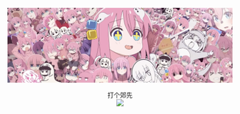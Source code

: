 ![波奇酱！](https://github.com/Jeffylison/Jeffylison/blob/main/illust_102720841_20221122_195546.png?raw=true)

<p align="center"> 
  打个郊先<br>
  <img src="https://profile-counter.glitch.me/Jeffylison/count.svg" />
</p>
